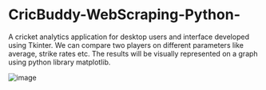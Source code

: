 # CricBuddy-WebScraping-Python-
A cricket analytics application for desktop users and interface developed using Tkinter.
We can compare two players on different parameters like average, strike rates etc.
The results will be visually represented on a graph using python library matplotlib.

![image](https://user-images.githubusercontent.com/29382306/134279345-f4558226-2b82-4f6c-bdf1-b09341f5f0ab.png)

